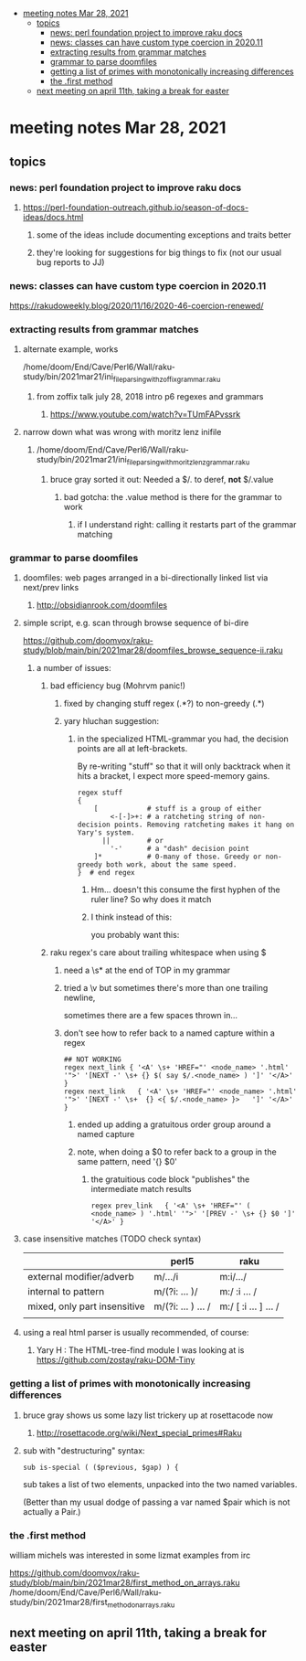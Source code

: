 - [meeting notes Mar 28, 2021](#orga5d8a35)
  - [topics](#org1479df7)
    - [news: perl foundation project to improve raku docs](#orged055ca)
    - [news: classes can have custom type coercion in 2020.11](#org9165a2e)
    - [extracting results from grammar matches](#org856e707)
    - [grammar to parse doomfiles](#org601421a)
    - [getting a list of primes with monotonically increasing differences](#orgbf3d79a)
    - [the .first method](#orgbb0b3ff)
  - [next meeting on april 11th, taking a break for easter](#org445c100)


<a id="orga5d8a35"></a>

# meeting notes Mar 28, 2021


<a id="org1479df7"></a>

## topics


<a id="orged055ca"></a>

### news: perl foundation project to improve raku docs

1.  <https://perl-foundation-outreach.github.io/season-of-docs-ideas/docs.html>

    1.  some of the ideas include documenting exceptions and traits better
    
    2.  they're looking for suggestions for big things to fix (not our usual bug reports to JJ)


<a id="org9165a2e"></a>

### news: classes can have custom type coercion in 2020.11

<https://rakudoweekly.blog/2020/11/16/2020-46-coercion-renewed/>


<a id="org856e707"></a>

### extracting results from grammar matches

1.  alternate example, works

    /home/doom/End/Cave/Perl6/Wall/raku-study/bin/2021mar21/ini<sub>file</sub><sub>parsing</sub><sub>with</sub><sub>zoffix</sub><sub>grammar.raku</sub>
    
    1.  from zoffix talk july 28, 2018 intro p6 regexes and grammars
    
        1.  <https://www.youtube.com/watch?v=TUmFAPvssrk>

2.  narrow down what was wrong with moritz lenz inifile

    1.  /home/doom/End/Cave/Perl6/Wall/raku-study/bin/2021mar21/ini<sub>file</sub><sub>parsing</sub><sub>with</sub><sub>moritz</sub><sub>lenz</sub><sub>grammar.raku</sub>
    
        1.  bruce gray sorted it out: Needed a $/.<value> to deref, **not** $/.value
        
            1.  bad gotcha: the .value method is there for the grammar to work
            
                1.  if I understand right: calling it restarts part of the grammar matching


<a id="org601421a"></a>

### grammar to parse doomfiles

1.  doomfiles: web pages arranged in a bi-directionally linked list via next/prev links

    1.  <http://obsidianrook.com/doomfiles>

2.  simple script, e.g. scan through browse sequence of bi-dire

    <https://github.com/doomvox/raku-study/blob/main/bin/2021mar28/doomfiles_browse_sequence-ii.raku>
    
    1.  a number of issues:
    
        1.  bad efficiency bug (Mohrvm panic!)
        
            1.  fixed by changing   stuff regex (.\*?) to non-greedy (.\*)
            
            2.  yary hluchan suggestion:
            
                1.  in the specialized HTML-grammar you had, the decision points are all at left-brackets.
                
                    By re-writing "stuff" so that it will only backtrack when it hits a bracket, I expect more speed-memory gains.
                    
                    ```perl6-mode
                    regex stuff 
                    {
                        [            # stuff is a group of either
                            <-[-]>+: # a ratcheting string of non-decision points. Removing ratcheting makes it hang on Yary's system.
                          ||         # or
                            '-'      # a "dash" decision point
                        ]*           # 0-many of those. Greedy or non-greedy both work, about the same speed.
                    }  # end regex
                    ```
                    
                    1.  Hm&#x2026; doesn't this consume the first hyphen of the ruler line?  So why does it match
                    
                    2.  I think instead of this:
                    
                        you probably want this:
        
        2.  raku regex's care about trailing whitespace when using $
        
            1.  need a \s* at the end of TOP in my grammar
            
            2.  tried a \v but sometimes there's more than one trailing newline,
            
                sometimes there are a few spaces thrown in&#x2026;
            
            3.  don't see how to refer back to a named capture within a regex
            
                ```perl6-mode
                ## NOT WORKING
                regex next_link { '<A' \s+ 'HREF="' <node_name> '.html' '">' '[NEXT -' \s+ {} $( say $/.<node_name> ) ']' '</A>' } 
                regex next_link   { '<A' \s+ 'HREF="' <node_name> '.html' '">' '[NEXT -' \s+  {} <{ $/.<node_name> }>   ']' '</A>' }
                ```
                
                1.  ended up adding a gratuitous order group around a named capture
                
                2.  note, when doing a $0 to refer back to a group in the same pattern, need '{} $0'
                
                    1.  the gratuitious code block "publishes" the intermediate match results
                    
                        ```perl6-mode
                        regex prev_link   { '<A' \s+ 'HREF="' ( <node_name> ) '.html' '">' '[PREV -' \s+ {} $0 ']' '</A>' }
                        ```

3.  case insensitive matches (TODO check syntax)

    |                              | perl5                        | raku                            |
    |---------------------------- |---------------------------- |------------------------------- |
    | external modifier/adverb     | m/&#x2026;/i                 | m:i/&#x2026;/                   |
    | internal to pattern          | m/(?i: &#x2026; )/           | m:/ :i &#x2026; /               |
    | mixed, only part insensitive | m/(?i: &#x2026; ) &#x2026; / | m:/ [ :i &#x2026; ] &#x2026;  / |
    |                              |                              |                                 |

4.  using a real html parser is usually recommended, of course:

    1.  Yary H : The HTML-tree-find module I was looking at is <https://github.com/zostay/raku-DOM-Tiny>


<a id="orgbf3d79a"></a>

### getting a list of primes with monotonically increasing differences

1.  bruce gray shows us some lazy list trickery up at rosettacode now

    1.  <http://rosettacode.org/wiki/Next_special_primes#Raku>

2.  sub with "destructuring" syntax:

    ```perl6-mode
    sub is-special ( ($previous, $gap) ) {
    ```
    
    sub takes a list of two elements, unpacked into the two named variables.
    
    (Better than my usual dodge of passing a var named $pair which is not actually a Pair.)


<a id="orgbb0b3ff"></a>

### the .first method

william michels was interested in some lizmat examples from irc

<https://github.com/doomvox/raku-study/blob/main/bin/2021mar28/first_method_on_arrays.raku> /home/doom/End/Cave/Perl6/Wall/raku-study/bin/2021mar28/first<sub>method</sub><sub>on</sub><sub>arrays.raku</sub>


<a id="org445c100"></a>

## next meeting on april 11th, taking a break for easter
